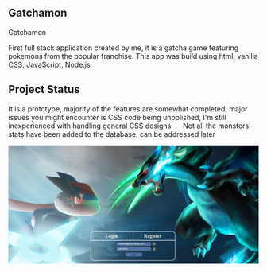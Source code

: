 ## Gatchamon

Gatchamon 

First full stack application created by me, it is a gatcha game featuring pokemons from the popular franchise. This app was build using html, vanilla CSS, JavaScript, Node.js 

## Project Status
It is a prototype, majority of the features are somewhat completed, major issues you might encounter is CSS code being unpolished, I'm still inexperienced with handling general CSS designs. . .
Not all the monsters' stats have been added to the database, can be addressed later

![Project Screenshot](https://github.com/Kasioma/Pokemon/blob/main/ScreenShots/loggin%20screen.png)
